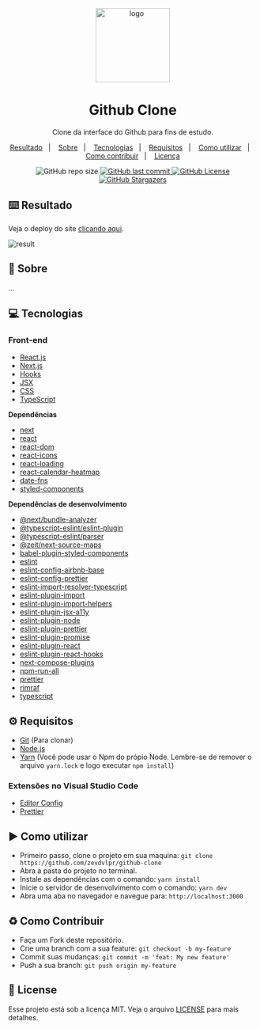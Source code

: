 <div align="center">
  <img src="https://github.com/zevdvlpr/github-clone/blob/master/public/logo.png" alt="logo" height="150"/>
  <h1>Github Clone</h1>
  <p>Clone da interface do Github para fins de estudo.</p>
  <p>
    <a href="#keyboard-resultado">Resultado</a>&nbsp;&nbsp;&nbsp;|&nbsp;&nbsp;&nbsp;</a>
    <a href="#page_with_curl-sobre">Sobre</a>&nbsp;&nbsp;&nbsp;|&nbsp;&nbsp;&nbsp;
    <a href="#computer-tecnologias">Tecnologias</a>&nbsp;&nbsp;&nbsp;|&nbsp;&nbsp;&nbsp;
    <a href="#gear-requisitos">Requisitos</a>&nbsp;&nbsp;&nbsp;|&nbsp;&nbsp;&nbsp;
    <a href="#arrow_forward-como-utilizar">Como utilizar</a>&nbsp;&nbsp;&nbsp;|&nbsp;&nbsp;&nbsp;
    <a href="#recycle-como-contribuir">Como contribuir</a>&nbsp;&nbsp;&nbsp;|&nbsp;&nbsp;&nbsp;
    <a href="#customs-license">Licença</a>
  </p>  
  <img src="https://img.shields.io/github/repo-size/zevdvlpr/github-clone?color=000000&style=flat-square" alt="GitHub repo size">
  <a href="https://github.com/zevdvlpr/github-clone/commits/master">
    <img src="https://img.shields.io/github/last-commit/zevdvlpr/github-clone?color=000000&style=flat-square" alt="GitHub last commit">
  </a>
  <a href="https://github.com/zevdvlpr/github-clone/tree/master/LICENSE">
    <img src="https://img.shields.io/github/license/zevdvlpr/github-clone?color=000000&label=license&style=flat-square" alt="GitHub License">
  </a>  
  <a href="https://github.com/zevdvlpr/github-clone/stargazers">
    <img src="https://img.shields.io/github/stars/zevdvlpr/github-clone?color=000000&logo=github&style=flat-square" alt="GitHub Stargazers">
  </a>  
</div>

## :keyboard: Resultado

Veja o deploy do site [clicando aqui](https://github-clone-zevdvlpr.vercel.app/).

<img src="https://github.com/zevdvlpr/github-clone/blob/master/public/result.gif" alt="result" />

## :page_with_curl: Sobre

...

## :computer: Tecnologias

### Front-end

- [React.js](https://pt-br.reactjs.org/)
- [Next.js](https://nextjs.org/)
- [Hooks](https://pt-br.reactjs.org/docs/hooks-intro.html)
- [JSX](https://pt-br.reactjs.org/docs/introducing-jsx.html)
- [CSS](https://developer.mozilla.org/pt-BR/docs/Web/CSS)
- [TypeScript](https://www.typescriptlang.org)

**Dependências**

- [next](https://github.com/vercel/next.js)
- [react](https://github.com/facebook/react)
- [react-dom](https://github.com/facebook/react)
- [react-icons](https://github.com/react-icons/react-icons)
- [react-loading](https://github.com/fakiolinho/react-loading)
- [react-calendar-heatmap](https://github.com/kevinsqi/react-calendar-heatmap)
- [date-fns](https://github.com/date-fns/date-fns)
- [styled-components](https://github.com/styled-components/styled-components)

**Dependências de desenvolvimento**

- [@next/bundle-analyzer](https://github.com/vercel/next.js/tree/canary/packages/next-bundle-analyzer)
- [@typescript-eslint/eslint-plugin](https://github.com/typescript-eslint/typescript-eslint)
- [@typescript-eslint/parser](https://github.com/typescript-eslint/typescript-eslint)
- [@zeit/next-source-maps](https://github.com/vercel/next-plugins/tree/master/packages/next-source-maps)
- [babel-plugin-styled-components](https://github.com/styled-components/babel-plugin-styled-components)
- [eslint](https://github.com/eslint/eslint)
- [eslint-config-airbnb-base](https://github.com/airbnb/javascript/tree/master/packages/eslint-config-airbnb-base)
- [eslint-config-prettier](https://github.com/prettier/eslint-config-prettier)
- [eslint-import-resolver-typescript](https://github.com/alexgorbatchev/eslint-import-resolver-typescript)
- [eslint-plugin-import](https://github.com/benmosher/eslint-plugin-import)
- [eslint-plugin-import-helpers](https://github.com/Tibfib/eslint-plugin-import-helpers)
- [eslint-plugin-jsx-a11y](https://github.com/jsx-eslint/eslint-plugin-jsx-a11y)
- [eslint-plugin-node](https://github.com/mysticatea/eslint-plugin-node)
- [eslint-plugin-prettier](https://github.com/prettier/eslint-plugin-prettier)
- [eslint-plugin-promise](https://github.com/xjamundx/eslint-plugin-promise)
- [eslint-plugin-react](https://github.com/yannickcr/eslint-plugin-react)
- [eslint-plugin-react-hooks](https://github.com/facebook/react)
- [next-compose-plugins](https://github.com/cyrilwanner/next-compose-plugins)
- [npm-run-all](https://github.com/mysticatea/npm-run-all)
- [prettier](https://github.com/prettier/prettier)
- [rimraf](https://github.com/isaacs/rimraf)
- [typescript](https://github.com/microsoft/TypeScript)

## :gear: Requisitos

- [Git](https://git-scm.com/) (Para clonar)
- [Node.js](https://node.js.org/)
- [Yarn](https://yarnpkg.com/) (Você pode usar o Npm do própio Node. Lembre-se de remover o arquivo `yarn.lock` e logo executar `npm install`)

### Extensões no Visual Studio Code

- [Editor Config](https://github.com/editorconfig/editorconfig-vscode)
- [Prettier](https://github.com/prettier/prettier-vscode)

## :arrow_forward: Como utilizar

- Primeiro passo, clone o projeto em sua maquina: `git clone https://github.com/zevdvlpr/github-clone`
- Abra a pasta do projeto no terminal.
- Instale as dependências com o comando: `yarn install`
- Inicie o servidor de desenvolvimento com o comando: `yarn dev`
- Abra uma aba no navegador e navegue para: `http://localhost:3000`

## :recycle: Como Contribuir

- Faça um Fork deste repositório.
- Crie uma branch com a sua feature: `git checkout -b my-feature`
- Commit suas mudanças: `git commit -m 'feat: My new feature'`
- Push a sua branch: `git push origin my-feature`

## :customs: License

Esse projeto está sob a licença MIT. Veja o arquivo [LICENSE](https://github.com/zevdvlpr/github-clone/tree/master/LICENSE) para mais detalhes.
